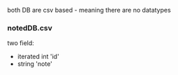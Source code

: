 both DB are csv based - meaning there are no datatypes

### notedDB.csv
two field:
* iterated int 'id'
* string 'note'
